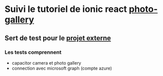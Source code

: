 # Suivi le tutoriel de ionic react [photo-gallery](https://ionicframework.com/docs/react/your-first-app)

## Sert de test pour le [projet externe](https://github.com/fondespierre-begreen)

### Les tests comprennent

- capacitor camera et photo gallery
- connection avec microsoft graph (compte azure)
